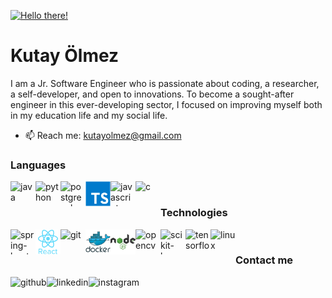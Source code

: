 [![Hello there!](https://media.giphy.com/media/v1.Y2lkPTc5MGI3NjExa3hmdDJua2M1M3VmNmxtd2d4ZnNjODE4b2p5bHgzejM0cG1kMmw0YSZlcD12MV9pbnRlcm5hbF9naWZfYnlfaWQmY3Q9Zw/3ornk57KwDXf81rjWM/giphy.gif)](https://github.com/ktyolmz)

<h1 align="left">Kutay Ölmez</h1>

I am a Jr. Software Engineer who is passionate about coding, a researcher, a self-developer, and open to innovations.
To become a sought-after engineer in this ever-developing sector, I focused on improving myself both in my education life and my social life.

- 📫 Reach me: kutayolmez@gmail.com 


<h3 align="left">Languages</h3>

<img align="left" src="https://cdn.jsdelivr.net/gh/devicons/devicon/icons/java/java-original.svg" alt="java" width="40" height="40" />
<img align="left" src="https://cdn.jsdelivr.net/gh/devicons/devicon/icons/python/python-original.svg" alt="python" width="40" height="40" />
<img align="left" src="https://cdn.jsdelivr.net/gh/devicons/devicon/icons/postgresql/postgresql-original.svg" alt="postgresql" width="40" height="40" />
<img align="left" src="https://raw.githubusercontent.com/devicons/devicon/master/icons/typescript/typescript-original.svg" alt="typescript" width="40" height="40" />
<img align="left" src="https://cdn.jsdelivr.net/gh/devicons/devicon/icons/javascript/javascript-original.svg" alt="javascript" width="40" height="40"/>
<img align="left" src="https://cdn.jsdelivr.net/gh/devicons/devicon/icons/c/c-original.svg" alt="c" width="40" height="40" />

<br/>
<h3 align="left">Technologies</h3>

<img align="left" src="https://www.vectorlogo.zone/logos/springio/springio-icon.svg" alt="spring-boot" width="40" height="40"/>
<img align="left" src="https://raw.githubusercontent.com/devicons/devicon/master/icons/react/react-original-wordmark.svg" alt="reactjs" width="40" height="40"/>
<img align="left" src="https://cdn.jsdelivr.net/gh/devicons/devicon/icons/git/git-original.svg" alt="git" width="40" height="40"/>
<img align="left" src="https://raw.githubusercontent.com/devicons/devicon/master/icons/docker/docker-original-wordmark.svg" alt="docker" width="40" height="40"/>
<img align="left" src="https://raw.githubusercontent.com/devicons/devicon/master/icons/nodejs/nodejs-original-wordmark.svg" alt="nodejs" width="40" height="40"/>
<img align="left" src="https://cdn.jsdelivr.net/gh/devicons/devicon/icons/opencv/opencv-original.svg" alt="opencv" width="40" height="40"/>
<img align="left" src="https://upload.wikimedia.org/wikipedia/commons/0/05/Scikit_learn_logo_small.svg" alt="scikit-learn" width="40" height="40"/>
<img align="left" src="https://www.vectorlogo.zone/logos/tensorflow/tensorflow-icon.svg" alt="tensorflow" width="40" height="40"/>
<img align="left" src="https://cdn.jsdelivr.net/gh/devicons/devicon/icons/linux/linux-original.svg" alt="linux" width="40" height="40"/> 


<br/>      
<h3 align="left">Contact me</h3>
          
[<img align="left" src='https://cdn.jsdelivr.net/npm/simple-icons@3.0.1/icons/github.svg' alt='github' height='40'>](https://github.com/ktyolmz)
[<img align="left" src="https://cdn.jsdelivr.net/gh/devicons/devicon/icons/linkedin/linkedin-original.svg" alt='linkedin' height='40'>](https://www.linkedin.com/in/kutay-olmez/)
[<img align="left" src='https://upload.wikimedia.org/wikipedia/commons/e/e7/Instagram_logo_2016.svg' alt='instagram' height='40'>](https://www.instagram.com/olmezkutay/)
